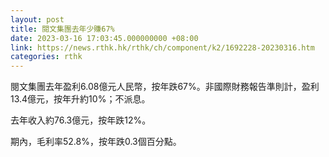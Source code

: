 ```yaml
---
layout: post
title: 閱文集團去年少賺67%
date: 2023-03-16 17:03:45.000000000 +08:00
link: https://news.rthk.hk/rthk/ch/component/k2/1692228-20230316.htm
categories: rthk
---
```


閱文集團去年盈利6.08億元人民幣，按年跌67%。非國際財務報告準則計，盈利13.4億元，按年升約10%；不派息。

去年收入約76.3億元，按年跌12%。

期內，毛利率52.8%，按年跌0.3個百分點。
